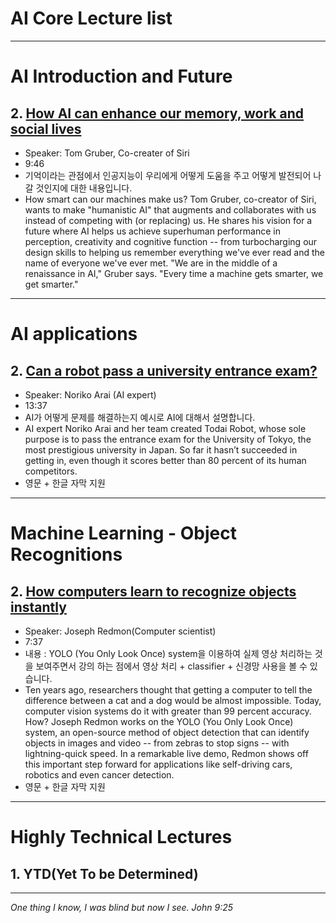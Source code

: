 
# AI Core Lecture list
----------------------------------------------------------
# AI Introduction and Future

## 2. [How AI can enhance our memory, work and social lives](https://www.ted.com/talks/tom_gruber_how_ai_can_enhance_our_memory_work_and_social_lives#t-248994)
- Speaker: Tom Gruber, Co-creater of Siri
- 9:46
- 기억이라는 관점에서 인공지능이 우리에게 어떻게 도움을 주고 어떻게 발전되어 나갈 것인지에 대한 내용입니다.  
- How smart can our machines make us? Tom Gruber, co-creator of Siri, wants to make "humanistic AI" that augments and collaborates with us instead of competing with (or replacing) us. He shares his vision for a future where AI helps us achieve superhuman performance in perception, creativity and cognitive function -- from turbocharging our design skills to helping us remember everything we've ever read and the name of everyone we've ever met. "We are in the middle of a renaissance in AI," Gruber says. "Every time a machine gets smarter, we get smarter."


------------------------
# AI applications

## 2.	[Can a robot pass a university entrance exam?](https://www.ted.com/talks/noriko_arai_can_a_robot_pass_a_university_entrance_exam/transcript)
- Speaker: Noriko Arai (AI expert)
- 13:37
- AI가 어떻게 문제를 해결하는지 예시로 AI에 대해서 설명합니다.   
- AI expert Noriko Arai and her team created Todai Robot, whose sole purpose is to pass the entrance exam for the University of Tokyo, the most prestigious university in Japan. So far it hasn’t succeeded in getting in, even though it scores better than 80 percent of its human competitors.
- 영문 + 한글 자막 지원

--------------------------------
# Machine Learning - Object Recognitions

## 2. [How computers learn to recognize objects instantly](https://www.ted.com/talks/joseph_redmon_how_a_computer_learns_to_recognize_objects_instantly)
- Speaker: Joseph Redmon(Computer scientist)
- 7:37
- 내용 : YOLO (You Only Look Once) system을 이용하여 실제 영상 처리하는 것을 보여주면서 강의 하는 점에서 영상 처리 + classifier + 신경망 사용을 볼 수 있습니다.
- Ten years ago, researchers thought that getting a computer to tell the difference between a cat and a dog would be almost impossible. Today, computer vision systems do it with greater than 99 percent accuracy. How? Joseph Redmon works on the YOLO (You Only Look Once) system, an open-source method of object detection that can identify objects in images and video -- from zebras to stop signs -- with lightning-quick speed. In a remarkable live demo, Redmon shows off this important step forward for applications like self-driving cars, robotics and even cancer detection.
- 영문 + 한글 자막 지원

------------------------------------------------------------
# Highly Technical Lectures

## 1. YTD(Yet To be Determined)


  ----------------------------
  _One thing I know, I was blind but now I see. John 9:25_
